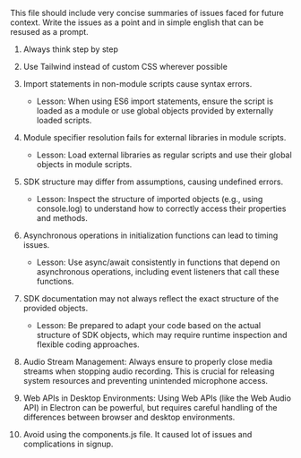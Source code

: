 This file should include very concise summaries of issues faced for future context. Write the issues as a point and in simple english that can be resused as a prompt.

1. Always think step by step

2. Use Tailwind instead of custom CSS wherever possible

3. Import statements in non-module scripts cause syntax errors.
   - Lesson: When using ES6 import statements, ensure the script is loaded as a module or use global objects provided by externally loaded scripts.

4. Module specifier resolution fails for external libraries in module scripts.
   - Lesson: Load external libraries as regular scripts and use their global objects in module scripts.

5. SDK structure may differ from assumptions, causing undefined errors.
   - Lesson: Inspect the structure of imported objects (e.g., using console.log) to understand how to correctly access their properties and methods.

6. Asynchronous operations in initialization functions can lead to timing issues.
   - Lesson: Use async/await consistently in functions that depend on asynchronous operations, including event listeners that call these functions.

7. SDK documentation may not always reflect the exact structure of the provided objects.
   - Lesson: Be prepared to adapt your code based on the actual structure of SDK objects, which may require runtime inspection and flexible coding approaches.

8. Audio Stream Management: Always ensure to properly close media streams when stopping audio recording. This is crucial for releasing system resources and preventing unintended microphone access.

9. Web APIs in Desktop Environments: Using Web APIs (like the Web Audio API) in Electron can be powerful, but requires careful handling of the differences between browser and desktop environments.

10. Avoid using the components.js file. It caused lot of issues and complications in signup.